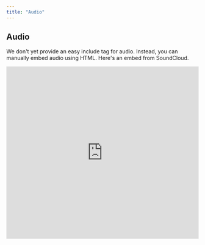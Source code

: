 ```yaml
---
title: "Audio"
---
```


## Audio

We don't yet provide an easy include tag for audio. Instead, you can manually embed audio using HTML. Here's an embed from SoundCloud.

<iframe width="100%" height="450" scrolling="no" frameborder="no" src="https://w.soundcloud.com/player/?url=https%3A//api.soundcloud.com/tracks/227946087&amp;auto_play=false&amp;hide_related=false&amp;show_comments=true&amp;show_user=true&amp;show_reposts=false&amp;visual=true"></iframe>
